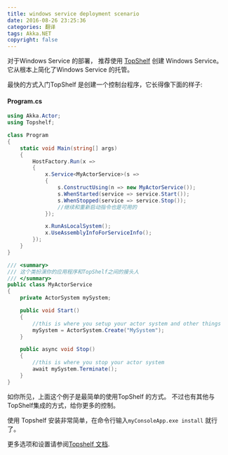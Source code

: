 ```yaml
---
title: windows service deployment scenario
date: 2016-08-26 23:25:36
categories: 翻译
tags: Akka.NET
copyright: false
---
```

<!--more-->
对于Windows Service 的部署， 推荐使用
[TopShelf](http://topshelf.readthedocs.org/en/latest/index.html) 创建 Windows Service。它从根本上简化了Windows Service 的托管。

最快的方式入门TopShelf 是创建一个控制台程序，它长得像下面的样子:

#### Program.cs
```csharp
using Akka.Actor;
using Topshelf;
```
```csharp
class Program
{
    static void Main(string[] args)
    {
        HostFactory.Run(x =>
        {
            x.Service<MyActorService>(s =>
            {
                s.ConstructUsing(n => new MyActorService());
                s.WhenStarted(service => service.Start());
                s.WhenStopped(service => service.Stop());
                //继续和重新启动指令也是可用的
            });

            x.RunAsLocalSystem();
            x.UseAssemblyInfoForServiceInfo();
        });
    }
}

/// <summary>
/// 这个类扮演你的应用程序和TopShelf之间的接头人
/// </summary>
public class MyActorService
{
    private ActorSystem mySystem;

    public void Start()
    {
        //this is where you setup your actor system and other things
        mySystem = ActorSystem.Create("MySystem");
    }

    public async void Stop()
    {
        //this is where you stop your actor system
        await mySystem.Terminate();
    }
}
```

如你所见，上面这个例子是最简单的使用TopShelf 的方式。 不过也有其他与TopShelf集成的方式，给你更多的控制。

使用 Topshelf 安装非常简单，在命令行输入`myConsoleApp.exe install` 就行了。

更多选项和设置请参阅[Topshelf 文档](http://topshelf.readthedocs.org/en/latest/index.html).